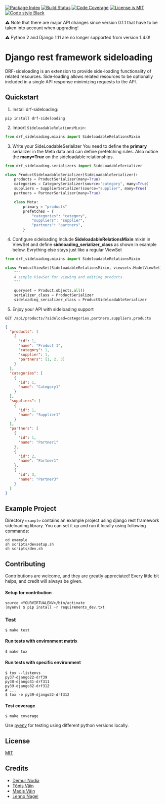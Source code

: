 [![Package Index](https://badge.fury.io/py/drf-sideloading.svg)](https://badge.fury.io/py/drf-sideloading)
[![Build Status](https://travis-ci.org/namespace-ee/django-rest-framework-sideloading.svg?branch=master)](https://travis-ci.org/namespace-ee/django-rest-framework-sideloading)
[![Code Coverage](https://codecov.io/gh/namespace-ee/django-rest-framework-sideloading/branch/master/graph/badge.svg)](https://codecov.io/gh/namespace-ee/django-rest-framework-sideloading)
[![License is MIT](https://img.shields.io/github/license/mashape/apistatus.svg?maxAge=2592000)](https://github.com/namespace-ee/drf-sideloading/blob/master/LICENSE)
[![Code style Black](https://img.shields.io/badge/code%20style-black-000000.svg?maxAge=2592000)](https://github.com/ambv/black)

:warning: Note that there are major API changes since version 0.1.1 that have to be taken into account when upgrading!

:warning: Python 2 and Django 1.11 are no longer supported from version 1.4.0!

# Django rest framework sideloading

DRF-sideloading is an extension to provide side-loading functionality of related resources. Side-loading allows related resources to be optionally included in a single API response minimizing requests to the API.

## Quickstart

1. Install drf-sideloading:

```shell
pip install drf-sideloading
```

2. Import `SideloadableRelationsMixin`:

```python
from drf_sideloading.mixins import SideloadableRelationsMixin
```

3. Write your SideLoadableSerializer
   You need to define the **primary** serializer in the Meta data and can define prefetching rules. Also notice the **many=True** on the sideloadable relationships.

```python
from drf_sideloading.serializers import SideLoadableSerializer

class ProductSideloadableSerializer(SideLoadableSerializer):
    products = ProductSerializer(many=True)
    categories = CategorySerializer(source="category", many=True)
    suppliers = SupplierSerializer(source="supplier", many=True)
    partners = PartnerSerializer(many=True)

    class Meta:
        primary = "products"
        prefetches = {
            "categories": "category",
            "suppliers": "supplier",
            "partners": "partners",
        }
```

4. Configure sideloading
   Include **SideloadableRelationsMixin** mixin in ViewSet and define **sideloading_serializer_class** as shown in example below. Evrything else stays just like a regular ViewSet

```python
from drf_sideloading.mixins import SideloadableRelationsMixin

class ProductViewSet(SideloadableRelationsMixin, viewsets.ModelViewSet):
    """
    A simple ViewSet for viewing and editing products.
    """

    queryset = Product.objects.all()
    serializer_class = ProductSerializer
    sideloading_serializer_class = ProductSideloadableSerializer
```

5. Enjoy your API with sideloading support

```http
GET /api/products/?sideload=categories,partners,suppliers,products
```

```json
{
  "products": [
    {
      "id": 1,
      "name": "Product 1",
      "category": 1,
      "supplier": 1,
      "partners": [1, 2, 3]
    }
  ],
  "categories": [
    {
      "id": 1,
      "name": "Category1"
    }
  ],
  "suppliers": [
    {
      "id": 1,
      "name": "Supplier1"
    }
  ],
  "partners": [
    {
      "id": 1,
      "name": "Partner1"
    },
    {
      "id": 2,
      "name": "Partner1"
    },
    {
      "id": 3,
      "name": "Partner3"
    }
  ]
}
```

## Example Project

Directory `example` contains an example project using django rest framework sideloading library. You can set it up and run it locally using following commands:

```shell
cd example
sh scripts/devsetup.sh
sh scripts/dev.sh
```

## Contributing

Contributions are welcome, and they are greatly appreciated! Every little bit helps, and credit will always be given.

#### Setup for contribution

```shell
source <YOURVIRTUALENV>/bin/activate
(myenv) $ pip install -r requirements_dev.txt
```

### Test

```shell
$ make test
```

#### Run tests with environment matrix

```shell
$ make tox
```

#### Run tests with specific environment

```shell
$ tox --listenvs
py37-django22-drf39
py38-django31-drf311
py39-django32-drf312
# ...
$ tox -e py39-django32-drf312
```

#### Test coverage

```shell
$ make coverage
```

Use [pyenv](https://github.com/pyenv/pyenv) for testing using different python versions locally.

## License

[MIT](https://github.com/namespace-ee/drf-sideloading/blob/master/LICENSE)

## Credits

- [Demur Nodia](https://github.com/demonno)
- [Tõnis Väin](https://github.com/tonisvain)
- [Madis Väin](https://github.com/madisvain)
- [Lenno Nagel](https://github.com/lnagel)
